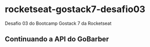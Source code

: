 # rocketseat-gostack7-desafio03
Desafio 03 do Bootcamp Gostack 7 da Rocketseat
## Continuando a API do GoBarber